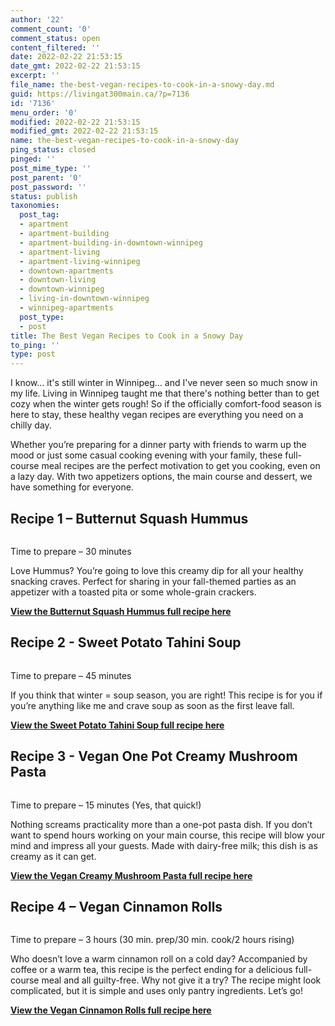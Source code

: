 ```yaml
---
author: '22'
comment_count: '0'
comment_status: open
content_filtered: ''
date: 2022-02-22 21:53:15
date_gmt: 2022-02-22 21:53:15
excerpt: ''
file_name: the-best-vegan-recipes-to-cook-in-a-snowy-day.md
guid: https://livingat300main.ca/?p=7136
id: '7136'
menu_order: '0'
modified: 2022-02-22 21:53:15
modified_gmt: 2022-02-22 21:53:15
name: the-best-vegan-recipes-to-cook-in-a-snowy-day
ping_status: closed
pinged: ''
post_mime_type: ''
post_parent: '0'
post_password: ''
status: publish
taxonomies:
  post_tag:
  - apartment
  - apartment-building
  - apartment-building-in-downtown-winnipeg
  - apartment-living
  - apartment-living-winnipeg
  - downtown-apartments
  - downtown-living
  - downtown-winnipeg
  - living-in-downtown-winnipeg
  - winnipeg-apartments
  post_type:
  - post
title: The Best Vegan Recipes to Cook in a Snowy Day
to_ping: ''
type: post
---
```

<!-- wp:paragraph -->
<p>I know… it's still winter in Winnipeg… and I've never seen so much snow in my life. Living in Winnipeg taught me that there's nothing better than to get cozy when the winter gets rough! So if the officially comfort-food season is here to stay, these healthy vegan recipes are everything you need on a chilly day.</p>
<!-- /wp:paragraph -->

<!-- wp:paragraph -->
<p>Whether you’re preparing for a dinner party with friends to warm up the mood or just some casual cooking evening with your family, these full-course meal recipes are the perfect motivation to get you cooking, even on a lazy day. With two appetizers options, the main course and dessert, we have something for everyone.</p>
<!-- /wp:paragraph -->

<!-- wp:heading -->
<h2>Recipe 1 – Butternut Squash Hummus</h2>
<!-- /wp:heading -->

<!-- wp:image {"id":7137,"sizeSlug":"large","linkDestination":"none"} -->
<figure class="wp-block-image size-large"><img src="https://livingat300main.ca/wp-content/uploads/2021/10/hummus-1024x536.png" alt="" class="wp-image-7137"/></figure>
<!-- /wp:image -->

<!-- wp:paragraph -->
<p>Time to prepare – 30 minutes</p>
<!-- /wp:paragraph -->

<!-- wp:paragraph -->
<p>Love Hummus? You’re going to love this creamy dip for all your healthy snacking craves. Perfect for sharing in your fall-themed parties as an appetizer with a toasted pita or some whole-grain crackers.</p>
<!-- /wp:paragraph -->

<!-- wp:paragraph -->
<p><strong><a href="https://minimalistbaker.com/butternut-squash-hummus/" target="_blank" rel="noreferrer noopener nofollow">View the Butternut Squash Hummus full recipe here</a></strong></p>
<!-- /wp:paragraph -->

<!-- wp:heading -->
<h2>Recipe 2 - Sweet Potato Tahini Soup</h2>
<!-- /wp:heading -->

<!-- wp:image {"id":7138,"sizeSlug":"large","linkDestination":"none"} -->
<figure class="wp-block-image size-large"><img src="https://livingat300main.ca/wp-content/uploads/2021/10/soup-1024x536.png" alt="" class="wp-image-7138"/></figure>
<!-- /wp:image -->

<!-- wp:paragraph -->
<p>Time to prepare – 45 minutes</p>
<!-- /wp:paragraph -->

<!-- wp:paragraph -->
<p>If you think that winter = soup season, you are right! This recipe is for you if you’re anything like me and crave soup as soon as the first leave fall.</p>
<!-- /wp:paragraph -->

<!-- wp:paragraph -->
<p><strong><a href="https://www.eatloveeats.com/sweet-potato-tahini-soup/" target="_blank" rel="noreferrer noopener nofollow">View the Sweet Potato Tahini Soup full recipe here</a></strong></p>
<!-- /wp:paragraph -->

<!-- wp:heading -->
<h2>Recipe 3 - Vegan One Pot Creamy Mushroom Pasta</h2>
<!-- /wp:heading -->

<!-- wp:image {"id":7139,"sizeSlug":"large","linkDestination":"none"} -->
<figure class="wp-block-image size-large"><img src="https://livingat300main.ca/wp-content/uploads/2021/10/pasta-1024x536.png" alt="" class="wp-image-7139"/></figure>
<!-- /wp:image -->

<!-- wp:paragraph -->
<p>Time to prepare – 15 minutes (Yes, that quick!)</p>
<!-- /wp:paragraph -->

<!-- wp:paragraph -->
<p>Nothing screams practicality more than a one-pot pasta dish. If you don’t want to spend hours working on your main course, this recipe will blow your mind and impress all your guests. Made with dairy-free milk; this dish is as creamy as it can get. &nbsp;</p>
<!-- /wp:paragraph -->

<!-- wp:paragraph -->
<p><strong><a href="https://www.deliciouseveryday.com/vegan-one-pot-pasta-creamy-mushroom-sauce/" target="_blank" rel="noreferrer noopener nofollow">View the Vegan Creamy Mushroom Pasta full recipe here</a></strong></p>
<!-- /wp:paragraph -->

<!-- wp:heading -->
<h2>Recipe 4 – Vegan Cinnamon Rolls</h2>
<!-- /wp:heading -->

<!-- wp:image {"id":7140,"sizeSlug":"large","linkDestination":"none","className":"is-style-default"} -->
<figure class="wp-block-image size-large is-style-default"><img src="https://livingat300main.ca/wp-content/uploads/2021/10/roll-1024x536.png" alt="" class="wp-image-7140"/></figure>
<!-- /wp:image -->

<!-- wp:paragraph -->
<p>Time to prepare – 3 hours (30 min. prep/30 min. cook/2 hours rising)</p>
<!-- /wp:paragraph -->

<!-- wp:paragraph -->
<p>Who doesn’t love a warm cinnamon roll on a cold day? Accompanied by coffee or a warm tea, this recipe is the perfect ending for a delicious full-course meal and all guilty-free. Why not give it a try? The recipe might look complicated, but it is simple and uses only pantry ingredients. Let’s go!</p>
<!-- /wp:paragraph -->

<!-- wp:paragraph -->
<p><strong><a href="https://www.loveandlemons.com/cinnamon-rolls/#wprm-recipe-container-42187" target="_blank" rel="noreferrer noopener nofollow">View the Vegan Cinnamon Rolls full recipe here</a></strong></p>
<!-- /wp:paragraph -->
